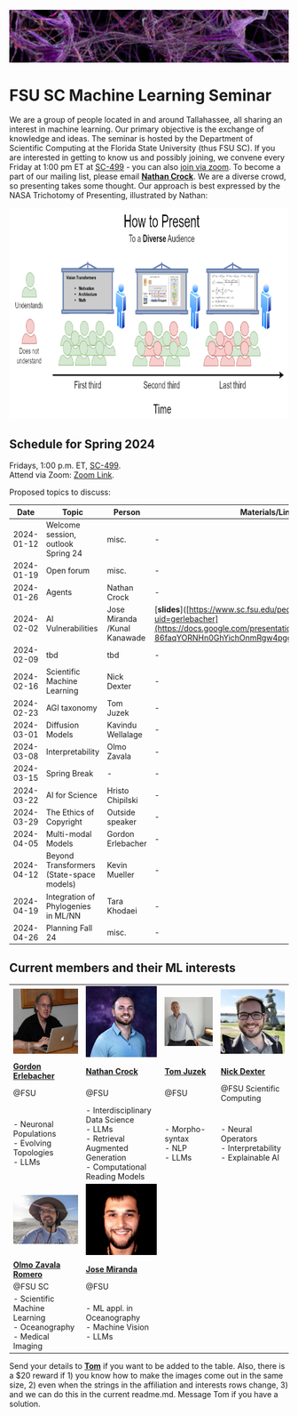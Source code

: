 ![Inspiring_banner](inspiring_banner2.jpg)

# FSU SC Machine Learning Seminar

We are a group of people located in and around Tallahassee, all sharing an interest in machine learning. Our primary objective is the exchange of knowledge and ideas. The seminar is hosted by the Department of Scientific Computing at the Florida State University (thus FSU SC). If you are interested in getting to know us and possibly joining, we convene every Friday at 1:00 pm ET at [SC-499](https://goo.gl/maps/BJLxE3Q7H1MTBqMu6) - you can also [join via zoom](https://fsu.zoom.us/j/9038137210). To become a part of our mailing list, please email [**Nathan Crock**](https://www.sc.fsu.edu/people?uid=ndc08). We are a diverse crowd, so presenting takes some thought. Our approach is best expressed by the NASA Trichotomy of Presenting, illustrated by Nathan: 

<div align="center">
<img src="member_jpgs/columbian_trichotomy.jpg" alt="columbian_trichotomy.jpg" width="900" height="380">
</div>

## Schedule for Spring 2024

Fridays, 1:00 p.m. ET, [SC-499](https://goo.gl/maps/BJLxE3Q7H1MTBqMu6). <br />
Attend via Zoom: [Zoom Link](https://fsu.zoom.us/j/9038137210). <br />

Proposed topics to discuss: 

| Date       | Topic        | Person | Materials/Links | 
|------------|--------------|--------|-----------------|
| 2024-01-12 | Welcome session, outlook Spring 24 | misc. | - |
| 2024-01-19 | Open forum | misc. | - |
| 2024-01-26 | Agents | Nathan Crock | - |
| 2024-02-02 | AI Vulnerabilities  | Jose Miranda /Kunal Kanawade | [**slides**]([https://www.sc.fsu.edu/people/faculty?uid=gerlebacher](https://docs.google.com/presentation/d/1DOu2ZjFDmCcOAt-86faqYORNHn0GhYichOnmRgw4pgg/edit?usp=sharing) |
| 2024-02-09 | tbd | tbd | - |
| 2024-02-16 | Scientific Machine Learning | Nick Dexter | - |
| 2024-02-23 | AGI taxonomy | Tom Juzek | - |
| 2024-03-01 | Diffusion Models | Kavindu Wellalage| - |
| 2024-03-08 | Interpretability | Olmo Zavala | - |
| 2024-03-15 | Spring Break | - | - |
| 2024-03-22 | AI for Science | Hristo Chipilski | - |
| 2024-03-29 | The Ethics of Copyright | Outside speaker | - |
| 2024-04-05 | Multi-modal Models | Gordon Erlebacher | - |
| 2024-04-12 | Beyond Transformers (State-space models)| Kevin Mueller | - |
| 2024-04-19 | Integration of Phylogenies in ML/NN | Tara Khodaei | - |
| 2024-04-26 | Planning Fall 24 | misc. |  - | 


## Current members and their ML interests

|            |            |            |            | 
|------------|------------|------------|------------|
| <img src="member_jpgs/gerlebacher.jpg" alt="gerlebacher.jpg" width=200px> | <img src="member_jpgs/ncrock.jpg" alt="ncrock.jpg" width=200px> | <img src="member_jpgs/tjuzek2.jpg" alt="tjuzek.jpg" width=200px> | <img src="member_jpgs/ndexter.jpg" alt="ndexter.jpg" width=200px> |
| [**Gordon Erlebacher**](https://www.sc.fsu.edu/people/faculty?uid=gerlebacher) | [**Nathan Crock**](https://www.sc.fsu.edu/people?uid=ndc08) | [**Tom Juzek**](https://modlang.fsu.edu/person/tom-juzek) | [**Nick Dexter**](https://sites.google.com/view/ndexter) |
| @FSU | @FSU | @FSU |   @FSU Scientific Computing |
| - Neuronal Populations <br /> - Evolving Topologies <br /> - LLMs | - Interdisciplinary Data Science <br /> - LLMs <br /> - Retrieval Augmented Generation <br /> - Computational Reading Models | - Morpho-syntax <br /> - NLP <br /> - LLMs | - Neural Operators <br /> - Interpretability <br /> - Explainable AI |
| <img src="member_jpgs/olmoz.jpg" alt="olmoz.jpg" width=200px> | <img src="member_jpgs/jmiranda.jpg" alt="jmiranda.jpg" width=200px> |  | |
| [**Olmo Zavala Romero**](https://olmozavala.com/) | [**Jose Miranda**](https://olmozavala.com/)  |  |
| @FSU SC | @FSU |  |    |
| - Scientific Machine Learning <br /> - Oceanography <br /> - Medical Imaging | - ML appl. in Oceanography <br /> - Machine Vision <br /> - LLMs |  |  |







Send your details to [**Tom**](https://modlang.fsu.edu/person/tom-juzek) if you want to be added to the table. Also, there is a $20 reward if 1) you know how to make the images come out in the same size, 2) even when the strings in the affiliation and interests rows change, 3) and we can do this in the current readme.md. Message Tom if you have a solution. 


